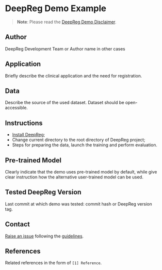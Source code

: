 # DeepReg Demo Example

> **Note**: Please read the
> [DeepReg Demo Disclaimer](introduction.html#demo-disclaimer).

## Author

DeepReg Development Team or Author name in other cases

## Application

Briefly describe the clinical application and the need for registration.

## Data

Describe the source of the used dataset. Dataset should be open-accessible.

## Instructions

- [Install DeepReg](../getting_started/install.html);
- Change current directory to the root directory of DeepReg project;
- Steps for preparing the data, launch the training and perform evaluation.

## Pre-trained Model

Clearly indicate that the demo uses pre-trained model by default, while give clear
instruction how the alternative user-trained model can be used.

## Tested DeepReg Version

Last commit at which demo was tested: commit hash or DeepReg version tag.

## Contact

[Raise an issue](https://github.com/DeepRegNet/DeepReg/issues/new) following the
[guidelines](https://deepreg.readthedocs.io/en/latest/contributing/issue.html).

## References

Related references in the form of `[1] Reference`.
